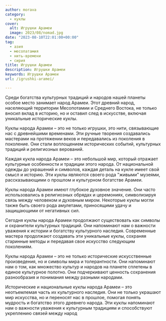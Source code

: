 ```yaml
---
author: morava
category:
  - куклы
cover:
  alt: Игрушки Арамеи
  image: 2023/08/nomad.jpg
date: "2023-08-10T22:01:00+00:00"
tag:
  - азия
  - месопатамия
  - нить-времени
  - сирия
title: Игрушки Арамеи
description: Игрушки Арамеи
keywords: Игрушки Арамеи
url: /igrushki-aramei/

---
```

Среди богатства культурных традиций и народов нашей планеты особое место занимает народ Арамеи. Этот древний народ, населяющий территории Месопотамии и Среднего Востока, не только вносил вклад в историю, но и оставил след в искусстве, включая уникальные исторические куклы.

Куклы народа Арамеи – это не только игрушки, это нити, связывающие нас с древнейшими временами. Эти ручные творения создавались мастерами на протяжении веков и передавались из поколения в поколение. Они стали воплощением исторических событий, культурных традиций и религиозных верований.

Каждая кукла народа Арамеи – это небольшой мир, который отражает культурные особенности и традиции этого народа. От национальной одежды до украшений и символов, каждая деталь на кукле имеет свой смысл и историю. Эти куклы являются своего рода "живыми" музеями, рассказывающими о прошлом и культурном богатстве Арамеи.

Куклы народа Арамеи имеют глубокое духовное значение. Они часто использовались в религиозных обрядах и церемониях, символизируя связь между человеком и духовным миром. Некоторые куклы могли также быть своего рода амулетами, приносящими удачу и защищающими от негативных сил.

Сегодня куклы народа Арамеи продолжают существовать как символы и охранители культурных традиций. Они напоминают нам о важности уважения к истории и богатству культурного наследия. Современные мастера продолжают создавать эти уникальные куклы, сохраняя старинные методы и передавая свое искусство следующим поколениям.

Куклы народа Арамеи – это не только исторические искусственные произведения, но и символы мира и толерантности. Они напоминают нам о том, как множество культур и народов на планете сплетены в единое культурное полотно. Они подчеркивают ценность сохранения разнообразия и понимания между разными народами.

Исторические и национальные куклы народа Арамеи – это неотъемлемая часть их культурного наследия. Они не только украшают мир искусства, но и переносят нас в прошлое, помогая понять мудрость и богатство этого древнего народа. Эти куклы напоминают нам о важности уважения к культурным традициям и способствуют укреплению связей между народ
